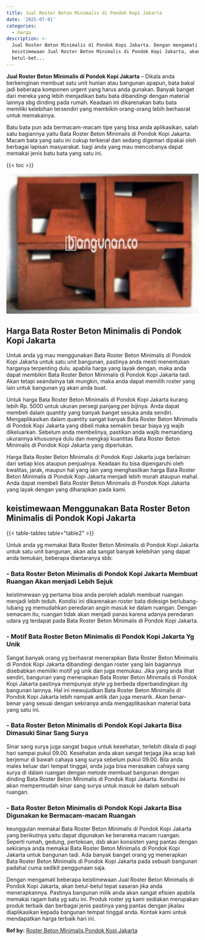```yaml
---
title: Jual Roster Beton Minimalis di Pondok Kopi Jakarta
date: '2025-07-01'
categories:
  - harga
description: >-
  Jual Roster Beton Minimalis di Pondok Kopi Jakarta. Dengan mengamati beberapa
  keistimewaan Jual Roster Beton Minimalis di Pondok Kopi Jakarta, akan
  betul-bet...
---
```


**Jual Roster Beton Minimalis di Pondok Kopi Jakarta** – Dikala anda berkeinginan membuat satu unit hunian atau bangunan apapun, bata bakal jadi beberapa komponen urgent yang harus anda gunakan. Banyak banget dari mereka yang lebih menjadikan batu bata dibandingi dengan material lainnya sbg dinding pada rumah. Keadaan ini dikarenakan batu bata memiliki kelebihan tersendiri yang membikin orang-orang lebih berhasrat untuk memakainya.

Batu bata pun ada bermacam-macam tipe yang bisa anda aplikasikan, salah satu bagiannya yaitu Bata Roster Beton Minimalis di Pondok Kopi Jakarta. Macam bata yang satu ini cukup terkenal dan sedang digemari dipakai oleh berbagai lapisan masyarakat. bagi anda yang mau mencobanya dapat memakai jenis batu bata yang satu ini.

{{< toc >}}

![Jual Roster Beton Minimalis di Pondok Kopi Jakarta](/images/bata-roster-minimalis-14.png)

## Harga Bata Roster Beton Minimalis di Pondok Kopi Jakarta

Untuk anda yg mau menggunakan Bata Roster Beton Minimalis di Pondok Kopi Jakarta untuk satu unit bangunan, pastinya anda mesti menentukan harganya terpenting dulu. apabila harga yang layak dengan, maka anda dapat membikin Bata Roster Beton Minimalis di Pondok Kopi Jakarta tadi. Akan tetapi seandainya tak mungkin, maka anda dapat memilih roster yang lain untuk bangunan yg akan anda buat.

Untuk harga Bata Roster Beton Minimalis di Pondok Kopi Jakarta kurang lebih Rp. 5000 untuk ukuran persegi panjang per bijinya. Anda dapat membeli dalam quantity yang banyak banget sesuka anda sendiri. Mengaplikasikan dalam quantity sangat banyak Bata Roster Beton Minimalis di Pondok Kopi Jakarta yang dibeli maka semakin besar biaya yg wajib dikeluarkan. Sebelum anda membelinya, pastikan anda wajib memandang ukurannya khususnya dulu dan mengkaji kuantitas Bata Roster Beton Minimalis di Pondok Kopi Jakarta yang diperlukan.

Harga Bata Roster Beton Minimalis di Pondok Kopi Jakarta juga berlainan dari setiap kios ataupun penjualnya. Keadaan itu bisa dipengaruhi oleh kwalitas, jarak, maupun hal yang lain yang menghasilkan harga Bata Roster Beton Minimalis di Pondok Kopi Jakarta menjadi lebih murah ataupun mahal. Anda dapat membeli Bata Roster Beton Minimalis di Pondok Kopi Jakarta yang layak dengan yang diharapkan pada kami.

## keistimewaan Menggunakan Bata Roster Beton Minimalis di Pondok Kopi Jakarta

{{< table-tables table="table2" >}}

Untuk anda yg memakai Bata Roster Beton Minimalis di Pondok Kopi Jakarta untuk satu unit bangunan, akan ada sangat banyak kelebihan yang dapat anda temukan, beberapa diantaranya sbb:

### \- Bata Roster Beton Minimalis di Pondok Kopi Jakarta Membuat Ruangan Akan menjadi Lebih Sejuk

keistimewaan yg pertama bisa anda peroleh adalah membuat ruangan menjadi lebih teduh. Kondisi ini dikarenakan roster bata didesign berlubang-lubang yg memudahkan peredaran angin masuk ke dalam ruangan. Dengan semacam itu, ruangan tidak akan menjadi panas karena adanya peredaran udara yg terdapat pada Bata Roster Beton Minimalis di Pondok Kopi Jakarta.

### \- Motif Bata Roster Beton Minimalis di Pondok Kopi Jakarta Yg Unik

Sangat banyak orang yg berhasrat menerapkan Bata Roster Beton Minimalis di Pondok Kopi Jakarta dibandingi dengan roster yang lain bagiannya disebabkan memiliki motif yg unik dan juga memukau. Jika yang anda lihat sendiri, bangunan yang menerapkan Bata Roster Beton Minimalis di Pondok Kopi Jakarta pastinya mempunyai style yg berbeda diperbandingkan dg bangunan lainnya. Hal ini mewujudkan Bata Roster Beton Minimalis di Pondok Kopi Jakarta lebih nampak antik dan juga menarik. Akan benar-benar yang sesuai dengan sekiranya anda mengaplikasikan material bata yang satu ini.

### \- Bata Roster Beton Minimalis di Pondok Kopi Jakarta Bisa Dimasuki Sinar Sang Surya

Sinar sang surya juga sangat bagus untuk kesehatan, terlebih dikala di pagi hari sampai pukul 09.00. Kesehatan anda akan sangat terjaga jika acap kali berjemur di bawah cahaya sang surya sebelum pukul 09.00. Bila anda males keluar dari tempat tinggal, anda juga bisa merasakan cahaya sang surya di dalam ruangan dengan metode membuat bangunan dengan dinding Bata Roster Beton Minimalis di Pondok Kopi Jakarta. Kondisi ini akan mempermudah sinar sang surya untuk masuk ke dalam sebuah ruangan.

### \- Bata Roster Beton Minimalis di Pondok Kopi Jakarta Bisa Digunakan ke Bermacam-macam Ruangan

keunggulan memakai Bata Roster Beton Minimalis di Pondok Kopi Jakarta yang berikutnya yaitu dapat digunakan ke beraneka macam ruangan. Seperti rumah, gedung, pertokoan, dsb akan konsisten yang pantas dengan sekiranya anda memakai Bata Roster Beton Minimalis di Pondok Kopi Jakarta untuk bangunan tadi. Ada banyak banget orang yg menerapkan Bata Roster Beton Minimalis di Pondok Kopi Jakarta pada sebuah bangunan padahal cuma sedikit penggunaan saja.

Dengan mengamati beberapa keistimewaan Jual Roster Beton Minimalis di Pondok Kopi Jakarta, akan betul-betul tepat sasaran jika anda menerapkannya. Pastinya bangunan milik anda akan sangat efisien apabila memakai ragam bata yg satu ini. Produk roster yg kami sediakan merupakan produk terbaik dan berbagai jenis pastinya yang pantas dengan jikalau diaplikasikan kepada bangunan tempat tinggal anda. Kontak kami untuk mendapatkan harga terbaik hari ini.

**Ref by:** [Roster Beton Minimalis Pondok Kopi Jakarta](https://id.wikipedia.org/wiki/Roster)
